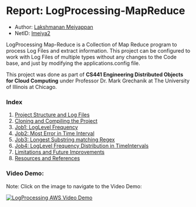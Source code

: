 # Report: LogProcessing-MapReduce

- Author: [Lakshmanan Meiyappan](https://laxmena.com)
- NetID: [lmeiya2](mailto:lmeiya2@uic.edu)

LogProcessing Map-Reduce is a Collection of Map Reduce program to process Log Files and extract information. This project can be configured to work with Log Files of multiple types without any changes to the Code base, and just by modifying the applications.config file.

This project was done as part of __CS441 Engineering Distributed Objects for Cloud Computing__ under Professor Dr. Mark Grechanik at The University of Illinois at Chicago.

### Index
1. [Project Structure and Log Files](./ProjectStructure.md)
2. [Cloning and Compiling the Project](./CloningAndCompiling.md)
3. [Job1: LogLevel Frequency](./Job1_LogFrequency.md)
4. [Job2: Most Error in Time Interval](./Job2_MostError.md)
5. [Job3: Longest Substring matching Regex](./Job3_LongestRegex.md)
6. [Job4: LogLevel Frequency Distribution in TimeIntervals](./Job4_LogFreqDist.md)
7. [Limitations and Future Improvements](./Improvements.md)
8. [Resources and References](./Resources.md)

### Video Demo:

Note: Click on the image to navigate to the Video Demo:

[![LogProcessing AWS Video Demo](https://img.youtube.com/vi/et5_2hc6MWo/0.jpg)](https://youtu.be/et5_2hc6MWo)
